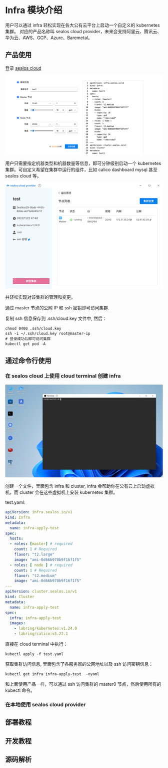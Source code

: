 # Infra 模块介绍

用户可以通过 infra 轻松实现在各大公有云平台上启动一个自定义的 kubernetes 集群。
对应的产品名称叫 sealos cloud provider，未来会支持阿里云、腾讯云、华为云、AWS、GCP、Azure、Baremetal。

## 产品使用

登录 [sealos cloud](https://cloud.sealos.io)

![img.png](img.png)

用户只需要指定机器类型和机器数量等信息，即可分钟级别启动一个 kubernetes 集群。可自定义希望在集群中运行的组件，比如 calico dashboard mysql 甚至 sealos cloud 等。

![img_1.png](img_1.png) 

并轻松实现对该集群的管理和变更。

通过 master 节点的公网 IP 和 ssh 密钥即可访问集群.

复制 ssh 信息保存到 .ssh/cloud.key 文件中, 然后：
```shell
chmod 0400 .ssh/cloud.key
ssh -i ~/.ssh/cloud.key root@master-ip
# 登录成功后即可访问集群
kubectl get pod -A
```

## 通过命令行使用

### 在 sealos cloud 上使用 cloud terminal 创建 infra

![img_3.png](img_3.png)

创建一个文件，里面包含 infra 和 cluster, infra 会帮助你在公有云上启动虚拟机，而 cluster 会在这些虚拟机上安装 kubernetes 集群。

test.yaml:
```yaml
apiVersion: infra.sealos.io/v1
kind: Infra
metadata:
  name: infra-apply-test
spec:
  hosts:
  - roles: [master] # required
    count: 1 # Required
    flavor: "t2.large"
    image: "ami-0d66b970b9f16f1f5"
  - roles: [ node ] # required
    count: 1 # Required
    flavor: "t2.medium"
    image: "ami-0d66b970b9f16f1f5"
---
apiVersion: cluster.sealos.io/v1
kind: Cluster
metadata:
  name: infra-apply-test
spec:
  infra: infra-apply-test
  images:
    - labring/kubernetes:v1.24.0
    - labring/calico:v3.22.1
```

直接在 cloud terminal 中执行：
```shell
kubectl apply -f test.yaml
```

获取集群访问信息, 里面包含了各服务器的公网地址以及 ssh 访问密钥信息：
```shell
kubectl get infra infra-apply-test  -oyaml
```

和上面使用产品一样，可以通过 ssh 访问集群的 master0 节点，然后使用所有的 kubectl 命令。


### 在本地使用 sealos cloud provider


## 部署教程

## 开发教程

## 源码解析

